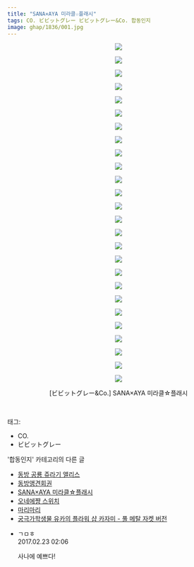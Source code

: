 ```yaml
---
title: "SANA×AYA 미라클☆플래시"
tags: CO. ビビットグレー ビビットグレー&Co. 합동인지
image: ghap/1836/001.jpg
---
```

<div class="article">
<p style="text-align: center; clear: none; float: none;"><img src="{{ site.nasurl }}/ghap/1836/001.jpg"/></p>
<p style="text-align: center; clear: none; float: none;"><img src="{{ site.nasurl }}/ghap/1836/002.jpg"/></p>
<p style="text-align: center; clear: none; float: none;"><img src="{{ site.nasurl }}/ghap/1836/003.jpg"/></p>
<p style="text-align: center; clear: none; float: none;"><img src="{{ site.nasurl }}/ghap/1836/004.jpg"/></p>
<p style="text-align: center; clear: none; float: none;"><img src="{{ site.nasurl }}/ghap/1836/005.jpg"/></p>
<p style="text-align: center; clear: none; float: none;"><img src="{{ site.nasurl }}/ghap/1836/006.jpg"/></p>
<p style="text-align: center; clear: none; float: none;"><img src="{{ site.nasurl }}/ghap/1836/007.jpg"/></p>
<p style="text-align: center; clear: none; float: none;"><img src="{{ site.nasurl }}/ghap/1836/008.jpg"/></p>
<p style="text-align: center; clear: none; float: none;"><img src="{{ site.nasurl }}/ghap/1836/009.jpg"/></p>
<p style="text-align: center; clear: none; float: none;"><img src="{{ site.nasurl }}/ghap/1836/010.jpg"/></p>
<p style="text-align: center; clear: none; float: none;"><img src="{{ site.nasurl }}/ghap/1836/011.jpg"/></p>
<p style="text-align: center; clear: none; float: none;"><img src="{{ site.nasurl }}/ghap/1836/012.jpg"/></p>
<p style="text-align: center; clear: none; float: none;"><img src="{{ site.nasurl }}/ghap/1836/013.jpg"/></p>
<p style="text-align: center; clear: none; float: none;"><img src="{{ site.nasurl }}/ghap/1836/014.jpg"/></p>
<p style="text-align: center; clear: none; float: none;"><img src="{{ site.nasurl }}/ghap/1836/015.jpg"/></p>
<p style="text-align: center; clear: none; float: none;"><img src="{{ site.nasurl }}/ghap/1836/016.jpg"/></p>
<p style="text-align: center; clear: none; float: none;"><img src="{{ site.nasurl }}/ghap/1836/017.jpg"/></p>
<p style="text-align: center; clear: none; float: none;"><img src="{{ site.nasurl }}/ghap/1836/018.jpg"/></p>
<p style="text-align: center; clear: none; float: none;"><img src="{{ site.nasurl }}/ghap/1836/019.jpg"/></p>
<p style="text-align: center; clear: none; float: none;"><img src="{{ site.nasurl }}/ghap/1836/020.jpg"/></p>
<p style="text-align: center; clear: none; float: none;"><img src="{{ site.nasurl }}/ghap/1836/021.jpg"/></p>
<p style="text-align: center; clear: none; float: none;"><img src="{{ site.nasurl }}/ghap/1836/022.jpg"/></p>
<p style="text-align: center; clear: none; float: none;"><img src="{{ site.nasurl }}/ghap/1836/023.jpg"/></p>
<p style="text-align: center; clear: none; float: none;"><img src="{{ site.nasurl }}/ghap/1836/024.jpg"/></p>
<p style="text-align: center; clear: none; float: none;"><img src="{{ site.nasurl }}/ghap/1836/025.jpg"/></p>
<p style="text-align: center; clear: none; float: none;"><img src="{{ site.nasurl }}/ghap/1836/026.jpg"/></p>
<p style="text-align: center; clear: none; float: none;">[ビビットグレー&amp;Co.] SANA×AYA 미라클☆플래시</p>
<p><br/></p>
</div><div class="tagTrail">
<p>태그: </p>
<ul>
<li>CO.</li>
<li>ビビットグレー</li>
</ul>
</div><div class="another">
<p>'합동인지' 카테고리의 다른 글</p>
<ul>
<li><a href="/2016-09-03-ghap_1979">동방 공룡 쥬라기 앨리스</a></li>
<li><a href="/2016-08-29-ghap_1906">동방앵견회권</a></li>
<li><a href="/2016-08-26-ghap_1836">SANA×AYA 미라클☆플래시</a></li>
<li><a href="/2016-08-21-ghap_1745">오네에쨩 스위치</a></li>
<li><a href="/2016-08-21-ghap_1743">마리마리</a></li>
<li><a href="/2016-08-20-ghap_1733">궁극가학생물 유카의 플라워 샵 카자미 - 풀 메탈 자켓 버전</a></li>
</ul>
</div><div class="cb_module cb_fluid">
<div class="cb_wrt cb_profile">
<div class="comment">
<ul>
<li class="cb_thumb_off" id="comment14922689">
<div class="cb_comment_area">
<div class="cb_info_area">
<div class="cb_section">
<span class="cb_nick_name">ㄱㅁㅎ</span>
</div>
<div class="cb_section">
<span class="cb_date">2017.02.23 02:06 </span>
</div>
</div>
<div class="cb_dsc_comment">
<p class="cb_dsc">
											사나에 예쁘다!
										</p>
</div>
</div></li>
</ul>
</div>
</div><!-- commentList close -->
</div>
<br/>
<p id="refer"></p>
<br/>
